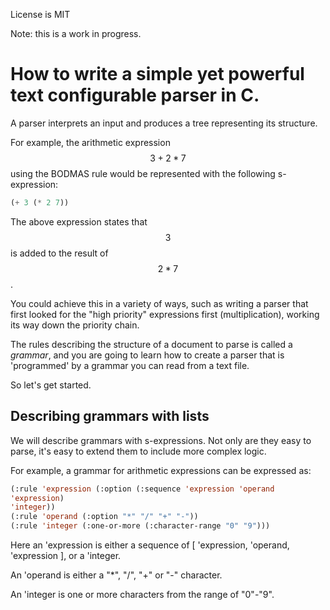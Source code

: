 License is MIT

Note: this is a work in progress.

# How to write a simple yet powerful text configurable parser in C.

A parser interprets an input and produces a tree representing its
structure.

For example, the arithmetic expression $$3 + 2 * 7$$ using the BODMAS rule
would be represented with the following s-expression:

```lisp
(+ 3 (* 2 7))
```

The above expression states that $$3$$ is added to the result of $$2 * 7$$.

You could achieve this in a variety of ways, such as writing a parser that
first looked for the "high priority" expressions first (multiplication),
working its way down the priority chain.

The rules describing the structure of a document to parse is called a
*grammar*, and you are going to learn how to create a parser that is
'programmed' by a grammar you can read from a text file.

So let's get started.

## Describing grammars with lists

We will describe grammars with s-expressions. Not only are they easy to
parse, it's easy to extend them to include more complex logic.

For example, a grammar for arithmetic expressions can be expressed as:

```lisp
(:rule 'expression (:option (:sequence 'expression 'operand
'expression)
'integer))
(:rule 'operand (:option "*" "/" "+" "-"))
(:rule 'integer (:one-or-more (:character-range "0" "9")))
```

Here an 'expression is either a sequence of [ 'expression, 'operand,
'expression ], or a 'integer.

An 'operand is either a "*", "/", "+" or "-" character.

An 'integer is one or more characters from the range of "0"-"9".
